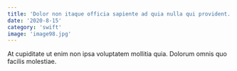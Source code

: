 ```yaml
---
title: 'Dolor non itaque officia sapiente ad quia nulla qui provident.'
date: '2020-8-15'
category: 'swift'
image: 'image98.jpg'
---
```


At cupiditate ut enim non ipsa voluptatem mollitia quia.
Dolorum omnis quo facilis molestiae.
